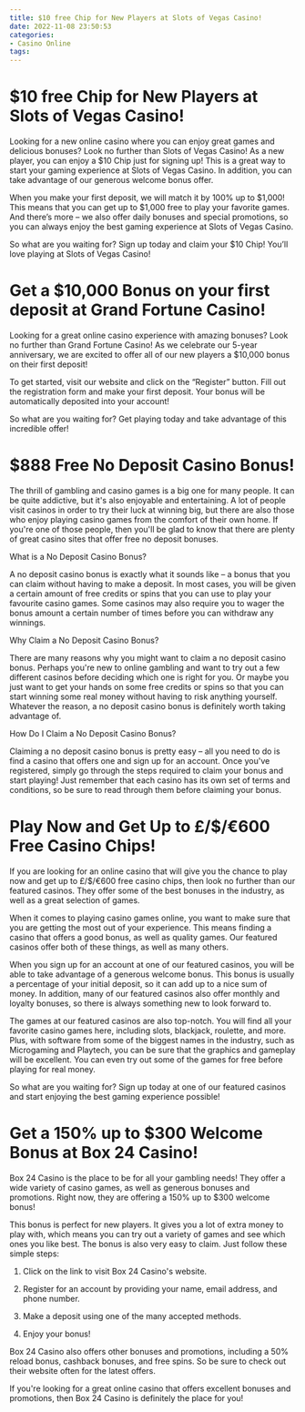 ```yaml
---
title: $10 free Chip for New Players at Slots of Vegas Casino!
date: 2022-11-08 23:50:53
categories:
- Casino Online
tags:
---
```



#  $10 free Chip for New Players at Slots of Vegas Casino!

Looking for a new online casino where you can enjoy great games and delicious bonuses? Look no further than Slots of Vegas Casino! As a new player, you can enjoy a $10 Chip just for signing up! This is a great way to start your gaming experience at Slots of Vegas Casino. In addition, you can take advantage of our generous welcome bonus offer.

When you make your first deposit, we will match it by 100% up to $1,000! This means that you can get up to $1,000 free to play your favorite games. And there’s more – we also offer daily bonuses and special promotions, so you can always enjoy the best gaming experience at Slots of Vegas Casino.

So what are you waiting for? Sign up today and claim your $10 Chip! You’ll love playing at Slots of Vegas Casino!

#  Get a $10,000 Bonus on your first deposit at Grand Fortune Casino!

Looking for a great online casino experience with amazing bonuses? Look no further than Grand Fortune Casino! As we celebrate our 5-year anniversary, we are excited to offer all of our new players a $10,000 bonus on their first deposit!

To get started, visit our website and click on the “Register” button. Fill out the registration form and make your first deposit. Your bonus will be automatically deposited into your account!

So what are you waiting for? Get playing today and take advantage of this incredible offer!

#  $888 Free No Deposit Casino Bonus!

The thrill of gambling and casino games is a big one for many people. It can be quite addictive, but it's also enjoyable and entertaining. A lot of people visit casinos in order to try their luck at winning big, but there are also those who enjoy playing casino games from the comfort of their own home. If you're one of those people, then you'll be glad to know that there are plenty of great casino sites that offer free no deposit bonuses.

What is a No Deposit Casino Bonus?

A no deposit casino bonus is exactly what it sounds like – a bonus that you can claim without having to make a deposit. In most cases, you will be given a certain amount of free credits or spins that you can use to play your favourite casino games. Some casinos may also require you to wager the bonus amount a certain number of times before you can withdraw any winnings.

Why Claim a No Deposit Casino Bonus?

There are many reasons why you might want to claim a no deposit casino bonus. Perhaps you're new to online gambling and want to try out a few different casinos before deciding which one is right for you. Or maybe you just want to get your hands on some free credits or spins so that you can start winning some real money without having to risk anything yourself. Whatever the reason, a no deposit casino bonus is definitely worth taking advantage of.

How Do I Claim a No Deposit Casino Bonus?

Claiming a no deposit casino bonus is pretty easy – all you need to do is find a casino that offers one and sign up for an account. Once you've registered, simply go through the steps required to claim your bonus and start playing! Just remember that each casino has its own set of terms and conditions, so be sure to read through them before claiming your bonus.

#  Play Now and Get Up to £/$/€600 Free Casino Chips!

If you are looking for an online casino that will give you the chance to play now and get up to £/$/€600 free casino chips, then look no further than our featured casinos. They offer some of the best bonuses in the industry, as well as a great selection of games.

When it comes to playing casino games online, you want to make sure that you are getting the most out of your experience. This means finding a casino that offers a good bonus, as well as quality games. Our featured casinos offer both of these things, as well as many others.

When you sign up for an account at one of our featured casinos, you will be able to take advantage of a generous welcome bonus. This bonus is usually a percentage of your initial deposit, so it can add up to a nice sum of money. In addition, many of our featured casinos also offer monthly and loyalty bonuses, so there is always something new to look forward to.

The games at our featured casinos are also top-notch. You will find all your favorite casino games here, including slots, blackjack, roulette, and more. Plus, with software from some of the biggest names in the industry, such as Microgaming and Playtech, you can be sure that the graphics and gameplay will be excellent. You can even try out some of the games for free before playing for real money.

So what are you waiting for? Sign up today at one of our featured casinos and start enjoying the best gaming experience possible!

#  Get a 150% up to $300 Welcome Bonus at Box 24 Casino!

Box 24 Casino is the place to be for all your gambling needs! They offer a wide variety of casino games, as well as generous bonuses and promotions. Right now, they are offering a 150% up to $300 welcome bonus!

This bonus is perfect for new players. It gives you a lot of extra money to play with, which means you can try out a variety of games and see which ones you like best. The bonus is also very easy to claim. Just follow these simple steps:

1. Click on the link to visit Box 24 Casino's website.

2. Register for an account by providing your name, email address, and phone number.

3. Make a deposit using one of the many accepted methods.

4. Enjoy your bonus!

Box 24 Casino also offers other bonuses and promotions, including a 50% reload bonus, cashback bonuses, and free spins. So be sure to check out their website often for the latest offers.

If you're looking for a great online casino that offers excellent bonuses and promotions, then Box 24 Casino is definitely the place for you!